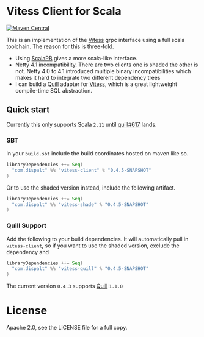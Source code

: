 # Vitess Client for Scala

[![Maven Central](https://maven-badges.herokuapp.com/maven-central/com.dispalt/vitess-client_2.11/badge.svg?style=plastic)](https://maven-badges.herokuapp.com/maven-central/com.dispalt/vitess-client_2.11)


This is an implementation of the [Vitess](http://vitess.io) grpc interface using a full scala toolchain.
The reason for this is three-fold.  

* Using [ScalaPB](https://github.com/trueaccord/ScalaPB) gives a more scala-like interface.
* Netty 4.1 incompatibility. There are two clients one is shaded the other is not. Netty 4.0 to 4.1 introduced
multiple binary incompatibilities which makes it hard to integrate two different dependency trees
* I can build a [Quill](https://github.com/getquill/quill/) adapter for [Vitess](http://vitess.io), 
which is a great lightweight compile-time SQL abstraction.

## Quick start

Currently this only supports Scala `2.11` until [quill#617](https://github.com/getquill/quill/pull/617) lands.

### SBT

In your `build.sbt` include the build coordinates hosted on maven like so.

```scala
libraryDependencies ++= Seq(
  "com.dispalt" %% "vitess-client" % "0.4.5-SNAPSHOT"
)
```

Or to use the shaded version instead, include the following artifact.

```scala
libraryDependencies ++= Seq(
  "com.dispalt" %% "vitess-shade" % "0.4.5-SNAPSHOT"
)
```

### Quill Support

Add the following to your build dependencies.  It will automatically pull in `vitess-client`,
so if you want to use the shaded version, exclude the dependency and 

```scala
libraryDependencies ++= Seq(
  "com.dispalt" %% "vitess-quill" % "0.4.5-SNAPSHOT"
)
```

The current version `0.4.3` supports [Quill](getquill.io) `1.1.0`

# License

Apache 2.0, see the LICENSE file for a full copy.